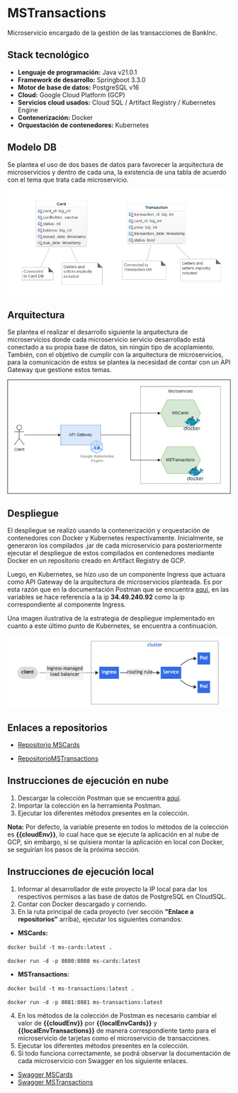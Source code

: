 # MSTransactions

Microservicio encargado de la gestión de las transacciones de BankInc.

## Stack tecnológico

- **Lenguaje de programación:** Java v21.0.1
- **Framework de desarrollo:** Springboot 3.3.0
- **Motor de base de datos:** PostgreSQL v16
- **Cloud:** Google Cloud Platform (GCP)
- **Servicios cloud usados:** Cloud SQL / Artifact Registry / Kubernetes Engine
- **Contenerización:** Docker
- **Orquestación de contenedores:** Kubernetes

## Modelo DB

Se plantea el uso de dos bases de datos para favorecer la arquitectura de microservicios y dentro de cada una, la
existencia de una tabla de acuerdo con el tema que trata cada microservicio.

![](/assets/modelodb.png)

## Arquitectura

Se plantea el realizar el desarrollo siguiente la arquitectura de microservicios donde cada microservicio servicio
desarrollado está conectado a su propia base de datos, sin ningún tipo de acoplamiento. También, con el objetivo
de cumplir con la arquitectura de microservicios, para la comunicación de estos se plantea la necesidad de contar
con un API Gateway que gestione estos temas.

![](/assets/arquitectura.png)

## Despliegue

El despliegue se realizó usando la contenerización y orquestación de contenedores con Docker y Kubernetes 
respectivamente. Inicialmente, se generaron los compilados .jar de cada microservicio para posteriormente ejecutar
el despliegue de estos compilados en contenedores mediante Docker en un repositorio creado en Artifact Registry de
GCP.

Luego, en Kubernetes, se hizo uso de un componente Ingress que actuara como API Gateway de la
arquitectura de microservicios planteada. Es por esta razón que en la documentación Postman que se encuentra 
[aquí](/assets/Prueba%20técnica%20Novatec.postman_collection.json), en las variables se hace referencia a la 
ip **34.49.240.92** como la ip correspondiente al componente Ingress.

Una imagen ilustrativa de la estrategia de despliegue implementado en cuanto a este último punto de Kubernetes, 
se encuentra a continuación.

![](/assets/despliegue.png)

## Enlaces a repositorios
- [Repositorio MSCards](https://github.com/miso-csuarezg7140/MSCards)

- [RepositorioMSTransactions](https://github.com/miso-csuarezg7140/MSTransactions/)

## Instrucciones de ejecución en nube

1) Descargar la colección Postman que se encuentra [aquí](/assets/Prueba%20técnica%20Novatec.postman_collection.json).
2) Importar la colección en la herramienta Postman.
3) Ejecutar los diferentes métodos presentes en la colección. 

**Nota:** Por defecto, la variable presente en todos lo métodos de la colección es **{{cloudEnv}}**, lo cual hace que
se ejecute la aplicación en al nube de GCP, sin embargo, si se quisiera montar la aplicación en local con Docker, 
se seguirían los pasos de la próxima sección.

## Instrucciones de ejecución local

1) Informar al desarrollador de este proyecto la IP local para dar los respectivos permisos a las base de datos de 
PostgreSQL en CloudSQL.
2) Contar con Docker descargado y corriendo.
3) En la ruta principal de cada proyecto (ver sección **"Enlace a repositorios"** arriba), ejecutar los siguientes 
comandos:

- **MSCards:**

``docker build -t ms-cards:latest .``

``docker run -d -p 8080:8080 ms-cards:latest``

- **MSTransactions:**

``docker build -t ms-transactions:latest .``

``docker run -d -p 8081:8081 ms-transactions:latest``

4) En los métodos de la colección de Postman es necesario cambiar el valor de **{{cloudEnv}}** por 
**{{localEnvCards}}** y **{{localEnvTransactions}}** de manera correspondiente tanto para el microservicio de 
tarjetas como el microservicio de transacciones.
5) Ejecutar los diferentes métodos presentes en la colección.
6) Si todo funciona correctamente, se podrá observar la documentación de cada microservicio con Swagger en los
siguiente enlaces.

- [Swagger MSCards](http://localhost:8080/swagger-ui/index.html)
- [Swagger MSTransactions](http://localhost:8081/swagger-ui/index.html)